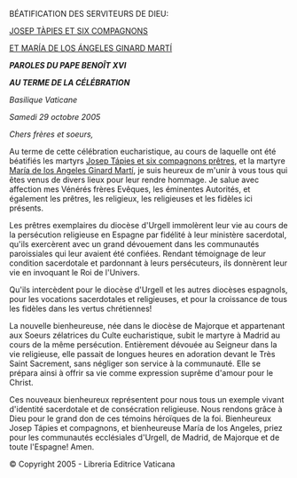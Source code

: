 BÉATIFICATION DES SERVITEURS DE DIEU:

[JOSEP TÀPIES ET SIX COMPAGNONS](http://www.vatican.va/news_services/liturgy/saints/ns_lit_doc_20051029_tapies_fr.html)

[ET MARÍA DE LOS ÁNGELES GINARD MARTÍ](http://www.vatican.va/news_services/liturgy/saints/ns_lit_doc_20050424_ginard-marti_fr.html)

***PAROLES DU PAPE BENOÎT XVI***

***AU TERME DE LA CÉLÉBRATION***

*Basilique Vaticane*

*Samedi 29 octobre 2005*

*Chers frères et soeurs,*

Au terme de cette célébration eucharistique, au cours de laquelle ont été béatifiés les martyrs [Josep Tápies et six compagnons prêtres](http://www.vatican.va/news_services/liturgy/saints/ns_lit_doc_20051029_tapies_fr.html), et la martyre [María de los Angeles Ginard Martí](http://www.vatican.va/news_services/liturgy/saints/ns_lit_doc_20050424_ginard-marti_fr.html), je suis heureux de m'unir à vous tous qui êtes venus de divers lieux pour leur rendre hommage. Je salue avec affection mes Vénérés frères Evêques, les éminentes Autorités, et également les prêtres, les religieux, les religieuses et les fidèles ici présents.

Les prêtres exemplaires du diocèse d'Urgell immolèrent leur vie au cours de la persécution religieuse en Espagne par fidélité à leur ministère sacerdotal, qu'ils exercèrent avec un grand dévouement dans les communautés paroissiales qui leur avaient été confiées. Rendant témoignage de leur condition sacerdotale et pardonnant à leurs persécuteurs, ils donnèrent leur vie en invoquant le Roi de l'Univers.

Qu'ils intercèdent pour le diocèse d'Urgell et les autres diocèses espagnols, pour les vocations sacerdotales et religieuses, et pour la croissance de tous les fidèles dans les vertus chrétiennes!

La nouvelle bienheureuse, née dans le diocèse de Majorque et appartenant aux Soeurs zélatrices du Culte eucharistique, subit le martyre à Madrid au cours de la même persécution. Entièrement dévouée au Seigneur dans la vie religieuse, elle passait de longues heures en adoration devant le Très Saint Sacrement, sans négliger son service à la communauté. Elle se prépara ainsi à offrir sa vie comme expression suprême d'amour pour le Christ.

Ces nouveaux bienheureux représentent pour nous tous un exemple vivant d'identité sacerdotale et de consécration religieuse. Nous rendons grâce à Dieu pour le grand don de ces témoins héroïques de la foi. Bienheureux Josep Tápies et compagnons, et bienheureuse María de los Angeles, priez pour les communautés ecclésiales d'Urgell, de Madrid, de Majorque et de toute l'Espagne! Amen.

© Copyright 2005 - Libreria Editrice Vaticana
